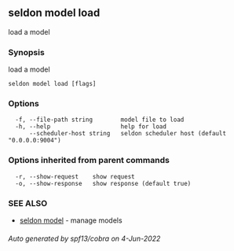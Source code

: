 ## seldon model load

load a model

### Synopsis

load a model

```
seldon model load [flags]
```

### Options

```
  -f, --file-path string        model file to load
  -h, --help                    help for load
      --scheduler-host string   seldon scheduler host (default "0.0.0.0:9004")
```

### Options inherited from parent commands

```
  -r, --show-request    show request
  -o, --show-response   show response (default true)
```

### SEE ALSO

* [seldon model](seldon_model.md)	 - manage models

###### Auto generated by spf13/cobra on 4-Jun-2022
